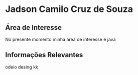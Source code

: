 # Jadson Camilo Cruz de Souza

## Área de Interesse

No presente momento minha área de interesse é java 

## Informações Relevantes

odeio desing kk